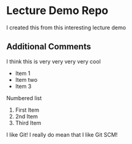 # Lecture Demo Repo

I created this from this interesting lecture demo

## Additional Comments

I think this is very very very very cool

* Item 1
* Item two
* Item 3

Numbered list

1. First Item
2. 2nd Item
3. Third Item

I like Git!
I really do mean that I like Git SCM!
